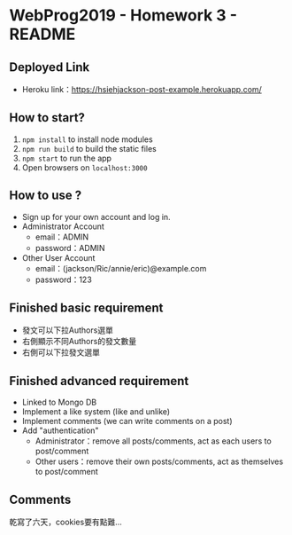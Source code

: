 # WebProg2019 - Homework 3 - README


Deployed Link
---
* Heroku link：https://hsiehjackson-post-example.herokuapp.com/

How to start?
---
1. ``npm install`` to install node modules
2. ``npm run build`` to build the static files
3. ``npm start`` to run the app
4. Open browsers on ``localhost:3000``

How to use ?
---
* Sign up for your own account and log in.
* Administrator Account
	* email：ADMIN
	* password：ADMIN
* Other User Account
	* email：(jackson/Ric/annie/eric)@example.com
	* password：123

Finished basic requirement
---
* 發文可以下拉Authors選單
* 右側顯示不同Authors的發文數量
* 右側可以下拉發文選單

Finished advanced requirement
---
* Linked to Mongo DB
* Implement a like system (like and unlike)
* Implement comments (we can write comments on a post)
* Add "authentication"
	* Administrator：remove all posts/comments, act as each users to post/comment
	* Other users：remove their own posts/comments, act as themselves to post/comment

Comments
---
乾寫了六天，cookies要有點難...
